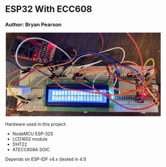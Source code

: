 # ESP32 With ECC608

### Author: Bryan Pearson

<center><img src = "setup.jpg" width="500px"></center>

<!-- ![Setup](setup.jpg =250px) -->

Hardware used in this project:
* NodeMCU ESP-32S
* LCD1602 module
* DHT22 
* ATECC608A SOIC

Depends on ESP-IDF v4.x (tested in 4.1)
